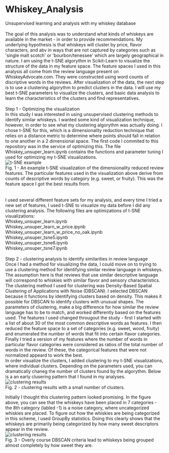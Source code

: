 # Whiskey_Analysis
Unsupervised learning and analysis with my whiskey database
<br><br>
The goal of this analysis was to understand what kinds of whiskeys are available in the market - in order to provide recommendations. My underlying hypothesis is that 
whiskeys will cluster by price, flavor characters, and abv in ways that are not captured by categories such as 'single malt scotch' or 'bourbon/tenessee' which are 
largely geographical in nature. I am using the t-SNE algorythm in Scikit-Learn to visualize the structure of the data in my feature space. The feature spaces I used 
in
this analysis all come from the review language present on WhiskeyAdvocate.com. They were constructed using word counts of discriptive words in the reviews. After 
visualization of the data, the next step is to use a clustering algorythm to predict clusters in the data. I will use my best t-SNE parameters to visualize the 
clusters, 
and basic data analysis to learn the characteristics of the clusters and find representatives. 
<br><br>
Step 1 - Optimizing the visualization
<br>
In this study I was interested in using unsupervised clustering methods to identify similar whiskeys. I wanted some kind of visualization technique, however, in order
to 
see what my clustering algorythm was actually doing. I chose t-SNE for this, which is a dimensionality reduction technique that relies on a distance metric to 
determine
where points should fall in relation to one another in a 2 dimensional space. The first code I commited to this repository was in the service of optimizing this. The 
file Whiskey_unsuper_learn.ipynb contains the functions and parameter tuning I used for optimizing my t-SNE visualizations.
<br>
<img src="https://github.com/gspahlin/Whiskey_Analysis/blob/master/Figures/tSNE_alone.png" alt = "t-SNE example">
<br>
Fig. 1 - An example t-SNE visualization of the dimensionality reduced review features. The particular features used in the visualization above derive from counts of 
descriptive words by category (e.g. sweet, or fruity). This was the feature space I got the best results from.<br>
<br><br>
I used several different feature sets for my analysis, and every time I tried a new set of features, I used t-SNE to visualize my data before I did any clustering 
analysis. The following files are optimizations of t-SNE visualizations:
<br>
Whiskey_unsuper_learn.ipynb<br>
Whiskey_unsuper_learn_w_price.ipynb<br>
Whiskey_unsuper_learn_w_price_no_oak.ipynb<br>
Whiskey_unsuper_tsne5.ipynb<br>
Whiskey_unsuper_tsne6.ipynb<br>
Whiskey_unsuper_tsne7.ipynb<br>
<br>
Step 2 - clustering analysis to identify similarities in review language
<br>
Once I had a method for visualizing the data, I could move on to trying to use a clustering method for identifying similar review language in whiskeys. The assumption 
here is that reviews that use similar descriptive language will correspond to whiskies with similar flavor and sensory characteristics. The clustering method I used 
for clustering was Density-Based Spatial Clustering of Applications with Noise (DBSCAN). I selected DBSCAN because it functions by identifying clusters based on 
density. This makes it possible for DBSCAN to identify clusters with unusual shapes. The parameters of clustering, make a big difference for how similar the review 
language has to be to match, and worked differently based on the features used. The features I used changed througout the study - first I started with a list of about 
30 of the most common descriptive words as features. I then reduced the feature space to a set of categories (e.g. sweet, wood, fruity) and enumerated the number of 
words that fit into certain flavor categories. Finally I tried a version of my features where the number of words in particular flavor categories were considered as 
ratios of the total number of words in the review. Of these, the categorical features that were not normalized appeard to work the best. 
<br>
In order visualize the clusters, I added clustering to my t-SNE visualizations, where individual clusters. Depending on the parameters used, you can dramatically 
chaneg the number of clusters found by the algorythm. Below is a an early clusering pattern that I found in my analyses. 
<br>
<img src= "https://github.com/gspahlin/Whiskey_Analysis/blob/master/Figures/suboptimal_clusters.png" alt = "clustering results">
<br>
Fig. 2 - clustering results with a small number of clusters. 

Initially I thought this clustering pattern looked promising. In the figure above, you can see that the whiskeys have been placed in 7 categories - the 8th category 
(labled -1) is a noise category, where uncategorized whiskies are placed. To figure out how the whiskies are being categorized in this scheme, I used GroupBy 
statistics. Doing this clearly shows that the whiskeys are primarily being categorized by how many sweet descriptors appear in the review.
<br>
<img src= "https://github.com/gspahlin/Whiskey_Analysis/blob/master/Figures/Clustering_results_too_coarse.jpg" alt = "clustering results">
<br>
Fig. 3 - Overly course DBSCAN criteria lead to whiskeys being grouped almost completely by how sweet they are. 
<br>
